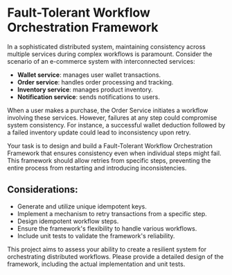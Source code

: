 # Fault-Tolerant Workflow Orchestration Framework
In a sophisticated distributed system, maintaining consistency across multiple services during complex workflows is paramount. Consider the scenario of an e-commerce system with interconnected services:

 - **Wallet service**: manages user wallet transactions. 
 - **Order service**: handles order processing and tracking. 
 - **Inventory service**: manages product inventory. 
 - **Notification service**: sends notifications to users.

When a user makes a purchase, the Order Service initiates a workflow involving these services. However, failures at any step could compromise system consistency. For instance, a successful wallet deduction followed by a failed inventory update could lead to inconsistency upon retry.

Your task is to design and build a Fault-Tolerant Workflow Orchestration Framework that ensures consistency even when individual steps might fail. This framework should allow retries from specific steps, preventing the entire process from restarting and introducing inconsistencies.

## Considerations:

 - Generate and utilize unique idempotent keys.
 - Implement a mechanism to retry transactions from a specific step.
 - Design idempotent workflow steps.
 - Ensure the framework's flexibility to handle various workflows.
 - Include unit tests to validate the framework's reliability.

This project aims to assess your ability to create a resilient system for orchestrating distributed workflows. Please provide a detailed design of the framework, including the actual implementation and unit tests.

